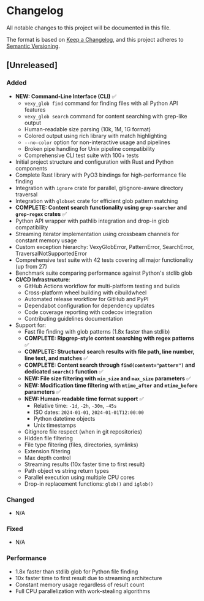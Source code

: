 # Changelog

All notable changes to this project will be documented in this file.

The format is based on [Keep a Changelog](https://keepachangelog.com/en/1.0.0/),
and this project adheres to [Semantic Versioning](https://semver.org/spec/v2.0.0.html).

## [Unreleased]

### Added
- **NEW: Command-Line Interface (CLI)** ✅
  - `vexy_glob find` command for finding files with all Python API features
  - `vexy_glob search` command for content searching with grep-like output  
  - Human-readable size parsing (10k, 1M, 1G format)
  - Colored output using rich library with match highlighting
  - `--no-color` option for non-interactive usage and pipelines
  - Broken pipe handling for Unix pipeline compatibility
  - Comprehensive CLI test suite with 100+ tests
- Initial project structure and configuration with Rust and Python components
- Complete Rust library with PyO3 bindings for high-performance file finding
- Integration with `ignore` crate for parallel, gitignore-aware directory traversal
- Integration with `globset` crate for efficient glob pattern matching
- **COMPLETE: Content search functionality using `grep-searcher` and `grep-regex` crates** ✅
- Python API wrapper with pathlib integration and drop-in glob compatibility
- Streaming iterator implementation using crossbeam channels for constant memory usage
- Custom exception hierarchy: VexyGlobError, PatternError, SearchError, TraversalNotSupportedError
- Comprehensive test suite with 42 tests covering all major functionality (up from 27)
- Benchmark suite comparing performance against Python's stdlib glob
- **CI/CD Infrastructure**:
  - GitHub Actions workflow for multi-platform testing and builds
  - Cross-platform wheel building with cibuildwheel
  - Automated release workflow for GitHub and PyPI
  - Dependabot configuration for dependency updates
  - Code coverage reporting with codecov integration
  - Contributing guidelines documentation
- Support for:
  - Fast file finding with glob patterns (1.8x faster than stdlib)
  - **COMPLETE: Ripgrep-style content searching with regex patterns** ✅
  - **COMPLETE: Structured search results with file path, line number, line text, and matches** ✅
  - **COMPLETE: Content search through `find(content="pattern")` and dedicated `search()` function** ✅
  - **NEW: File size filtering with `min_size` and `max_size` parameters** ✅
  - **NEW: Modification time filtering with `mtime_after` and `mtime_before` parameters** ✅
  - **NEW: Human-readable time format support** ✅
    - Relative time: `-1d`, `-2h`, `-30m`, `-45s`
    - ISO dates: `2024-01-01`, `2024-01-01T12:00:00`
    - Python datetime objects
    - Unix timestamps
  - Gitignore file respect (when in git repositories)
  - Hidden file filtering
  - File type filtering (files, directories, symlinks)
  - Extension filtering
  - Max depth control
  - Streaming results (10x faster time to first result)
  - Path object vs string return types
  - Parallel execution using multiple CPU cores
  - Drop-in replacement functions: `glob()` and `iglob()`

### Changed
- N/A

### Fixed
- N/A

### Performance
- 1.8x faster than stdlib glob for Python file finding
- 10x faster time to first result due to streaming architecture
- Constant memory usage regardless of result count
- Full CPU parallelization with work-stealing algorithms